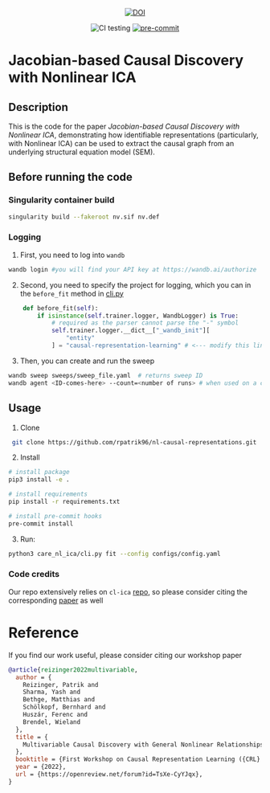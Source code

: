 <div align="center"> 

[![DOI](https://zenodo.org/badge/DOI/10.5281/zenodo.7002143.svg)](https://doi.org/10.5281/zenodo.7002143)

![CI testing](https://github.com/rpatrik96/nl-causal-representations/workflows/Python%20package/badge.svg?branch=master&event=push)
[![pre-commit](https://img.shields.io/badge/pre--commit-enabled-brightgreen?logo=pre-commit&logoColor=white)](https://github.com/pre-commit/pre-commit)

</div>

# Jacobian-based Causal Discovery with Nonlinear ICA


## Description
This is the code for the paper _Jacobian-based Causal Discovery with Nonlinear ICA_, demonstrating how identifiable representations (particularly, with Nonlinear ICA) can be used to extract the causal graph from an underlying structural equation model (SEM).

## Before running the code

### Singularity container build

```bash
singularity build --fakeroot nv.sif nv.def
```

### Logging

1. First, you need to log into `wandb`
```bash
wandb login #you will find your API key at https://wandb.ai/authorize
```

2. Second, you need to specify the project for logging, which you can in the `before_fit` method in [cli.py](https://github.com/rpatrik96/nl-causal-representations/blob/master/care_nl_ica/cli.py#L37)
```python
    def before_fit(self):
        if isinstance(self.trainer.logger, WandbLogger) is True:
            # required as the parser cannot parse the "-" symbol
            self.trainer.logger.__dict__["_wandb_init"][
                "entity"
            ] = "causal-representation-learning" # <--- modify this line
```

3. Then, you can create and run the sweep
```bash
wandb sweep sweeps/sweep_file.yaml  # returns sweep ID
wandb agent <ID-comes-here> --count=<number of runs> # when used on a cluster, set it to one and start multiple processes
```


## Usage 

1. Clone
```bash
 git clone https://github.com/rpatrik96/nl-causal-representations.git
```

2. Install
```bash
# install package
pip3 install -e .

# install requirements 
pip install -r requirements.txt

# install pre-commit hooks
pre-commit install
```

3. Run:
```bash
python3 care_nl_ica/cli.py fit --config configs/config.yaml
```




### Code credits
Our repo extensively relies on `cl-ica` [repo](https://github.com/brendel-group/cl-ica), so please consider citing the corresponding [paper](http://proceedings.mlr.press/v139/zimmermann21a/zimmermann21a.pdf) as well


# Reference
If you find our work useful, please consider citing our workshop paper

```bibtex
@article{reizinger2022multivariable,
  author = {
    Reizinger, Patrik and
    Sharma, Yash and
    Bethge, Matthias and
    Schölkopf, Bernhard and
    Huszár, Ferenc and
    Brendel, Wieland
  },
  title = {
    Multivariable Causal Discovery with General Nonlinear Relationships
  },
  booktitle = {First Workshop on Causal Representation Learning ({CRL} 2022), {UAI} 2022},
  year = {2022},
  url = {https://openreview.net/forum?id=TsXe-CyYJqx},
}
```

[//]: # (@article{)

[//]: # (    reizinger2023jacobian,)

[//]: # (    title={Jacobian-based Causal Discovery with Nonlinear ICA},)

[//]: # (    author = {)

[//]: # (    Reizinger, Patrik and)

[//]: # (    Sharma, Yash and)

[//]: # (    Bethge, Matthias and)

[//]: # (    Schölkopf, Bernhard and)

[//]: # (    Huszár, Ferenc and)

[//]: # (    Brendel, Wieland)

[//]: # (    },)

[//]: # (    journal={Transactions on Machine Learning Research},)

[//]: # (    year={2023},)

[//]: # (    url={https://openreview.net/forum?id=2Yo9xqR6Ab},)

[//]: # (})


